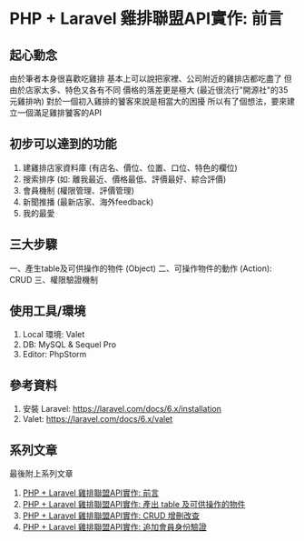 # PHP + Laravel 雞排聯盟API實作: 前言

##  起心動念
由於筆者本身很喜歡吃雞排
基本上可以說把家裡、公司附近的雞排店都吃盡了
但由於店家太多、特色又各有不同
價格的落差更是極大 (最近很流行"開源社"的35元雞排吶)
對於一個初入雞排的饕客來說是相當大的困擾
所以有了個想法，要來建立一個滿足雞排饕客的API

## 初步可以達到的功能

1. 建雞排店家資料庫 (有店名、價位、位置、口位、特色的欄位)
2. 搜索排序 (如: 離我最近、價格最低、評價最好、綜合評價)
3. 會員機制 (權限管理、評價管理)
4. 新聞推播 (最新店家、海外feedback)
5. 我的最愛


## 三大步驟
一、產生table及可供操作的物件 (Object)
二、可操作物件的動作 (Action): CRUD
三、權限驗證機制

## 使用工具/環境
1. Local 環境: Valet
2. DB: MySQL & Sequel Pro
3. Editor: PhpStorm

## 參考資料
1. 安裝 Laravel: https://laravel.com/docs/6.x/installation
2. Valet: https://laravel.com/docs/6.x/valet

## 系列文章
最後附上系列文章
1. [PHP + Laravel 雞排聯盟API實作: 前言](https://growingdna.com/chickenfilletaffiliate-api-preface/)
2. [PHP + Laravel 雞排聯盟API實作: 產出 table 及可供操作的物件](https://growingdna.com/chickenfilletaffiliate-api-createmodel/)
3. [PHP + Laravel 雞排聯盟API實作: CRUD 增刪改查](https://growingdna.com/chickenfilletaffiliate-api-crud)
4. [PHP + Laravel 雞排聯盟API實作: 追加會員身份驗證](https://growingdna.com/php-laravel-chickenfillet-auth)
